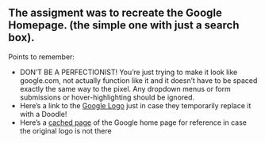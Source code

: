 ## The assigment was to recreate the Google Homepage. (the simple one with just a search box).

Points to remember:
- DON’T BE A PERFECTIONIST! You’re just trying to make it look like google.com, not actually function like it and it doesn’t have to be spaced exactly the same way to the pixel. Any dropdown menus or form submissions or hover-highlighting should be ignored.
- Here’s a link to the [Google Logo](https://www.google.com/images/branding/googlelogo/1x/googlelogo_color_272x92dp.png) just in case they temporarily replace it with a Doodle!
- Here’s a [cached page](https://web.archive.org/web/20191130234759/https://www.google.com/) of the Google home page for reference in case the original logo is not there
